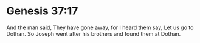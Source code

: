 # Genesis 37:17

And the man said, They have gone away, for I heard them say, Let us go to Dothan. So Joseph went after his brothers and found them at Dothan.
